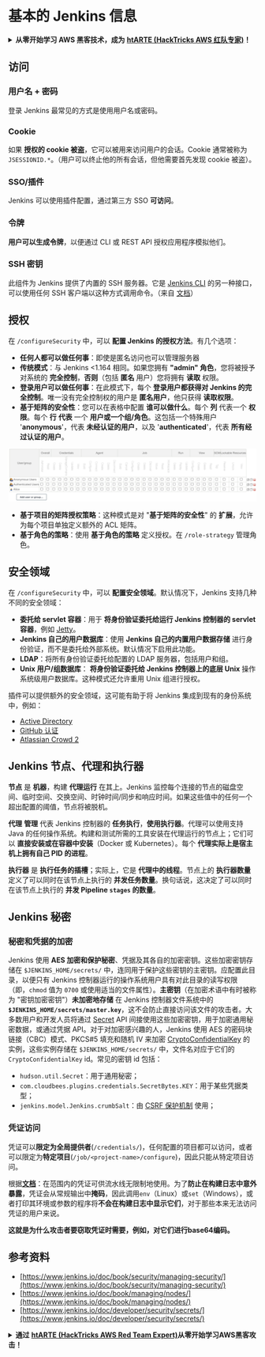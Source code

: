 # 基本的 Jenkins 信息

<details>

<summary><strong>从零开始学习 AWS 黑客技术，成为</strong> <a href="https://training.hacktricks.xyz/courses/arte"><strong>htARTE (HackTricks AWS 红队专家)</strong></a><strong>！</strong></summary>

支持 HackTricks 的其他方式：

* 如果您想在 **HackTricks 中看到您的公司广告** 或 **下载 HackTricks 的 PDF 版本**，请查看 [**订阅计划**](https://github.com/sponsors/carlospolop)！
* 获取 [**官方的 PEASS & HackTricks 商品**](https://peass.creator-spring.com)
* 发现 [**PEASS 家族**](https://opensea.io/collection/the-peass-family)，我们独家的 [**NFTs 集合**](https://opensea.io/collection/the-peass-family)
* **加入** 💬 [**Discord 群组**](https://discord.gg/hRep4RUj7f) 或 [**telegram 群组**](https://t.me/peass) 或在 **Twitter** 🐦 上 **关注** 我 [**@carlospolopm**](https://twitter.com/carlospolopm)**。**
* **通过向** [**HackTricks**](https://github.com/carlospolop/hacktricks) 和 [**HackTricks Cloud**](https://github.com/carlospolop/hacktricks-cloud) github 仓库提交 PR 来分享您的黑客技巧。

</details>

## 访问

### 用户名 + 密码

登录 Jenkins 最常见的方式是使用用户名或密码。

### Cookie

如果 **授权的 cookie 被盗**，它可以被用来访问用户的会话。Cookie 通常被称为 `JSESSIONID.*`。（用户可以终止他的所有会话，但他需要首先发现 cookie 被盗）。

### SSO/插件

Jenkins 可以使用插件配置，通过第三方 SSO **可访问**。

### 令牌

**用户可以生成令牌**，以便通过 CLI 或 REST API 授权应用程序模拟他们。

### SSH 密钥

此组件为 Jenkins 提供了内置的 SSH 服务器。它是 [Jenkins CLI](https://www.jenkins.io/doc/book/managing/cli/) 的另一种接口，可以使用任何 SSH 客户端以这种方式调用命令。（来自 [文档](https://plugins.jenkins.io/sshd/)）

## 授权

在 `/configureSecurity` 中，可以 **配置 Jenkins 的授权方法**。有几个选项：

* **任何人都可以做任何事**：即使是匿名访问也可以管理服务器
* **传统模式**：与 Jenkins <1.164 相同。如果您拥有 **"admin" 角色**，您将被授予对系统的 **完全控制**，**否则**（包括 **匿名** 用户）您将拥有 **读取** 权限。
* **登录用户可以做任何事**：在此模式下，每个 **登录用户都获得对 Jenkins 的完全控制**。唯一没有完全控制权的用户是 **匿名用户**，他只获得 **读取权限**。
* **基于矩阵的安全性**：您可以在表格中配置 **谁可以做什么**。每个 **列** 代表一个 **权限**。每个 **行** **代表** 一个 **用户或一个组/角色**。这包括一个特殊用户 '**anonymous**'，代表 **未经认证的用户**，以及 '**authenticated**'，代表 **所有经过认证的用户**。

![](<../../.gitbook/assets/image (40).png>)

* **基于项目的矩阵授权策略**：这种模式是对 "**基于矩阵的安全性**" 的 **扩展**，允许为每个项目单独定义额外的 ACL 矩阵。
* **基于角色的策略**：使用 **基于角色的策略** 定义授权。在 `/role-strategy` 管理角色。

## **安全领域**

在 `/configureSecurity` 中，可以 **配置安全领域**。默认情况下，Jenkins 支持几种不同的安全领域：

* **委托给 servlet 容器**：用于 **将身份验证委托给运行 Jenkins 控制器的 servlet 容器**，例如 [Jetty](https://www.eclipse.org/jetty/)。
* **Jenkins 自己的用户数据库**：使用 **Jenkins 自己的内置用户数据存储** 进行身份验证，而不是委托给外部系统。默认情况下启用此功能。
* **LDAP**：将所有身份验证委托给配置的 LDAP 服务器，包括用户和组。
* **Unix 用户/组数据库**： **将身份验证委托给 Jenkins 控制器上的底层 Unix** 操作系统级用户数据库。这种模式还允许重用 Unix 组进行授权。

插件可以提供额外的安全领域，这可能有助于将 Jenkins 集成到现有的身份系统中，例如：

* [Active Directory](https://plugins.jenkins.io/active-directory)
* [GitHub 认证](https://plugins.jenkins.io/github-oauth)
* [Atlassian Crowd 2](https://plugins.jenkins.io/crowd2)

## Jenkins 节点、代理和执行器

**节点** 是 **机器**，构建 **代理运行** 在其上。Jenkins 监控每个连接的节点的磁盘空间、临时空间、交换空间、时钟时间/同步和响应时间。如果这些值中的任何一个超出配置的阈值，节点将被脱机。

**代理** **管理** 代表 Jenkins 控制器的 **任务执行**，**使用执行器**。代理可以使用支持 Java 的任何操作系统。构建和测试所需的工具安装在代理运行的节点上；它们可以 **直接安装或在容器中安装**（Docker 或 Kubernetes）。每个 **代理实际上是宿主机上拥有自己 PID 的进程**。

**执行器** 是 **执行任务的插槽**；实际上，它是 **代理中的线程**。节点上的 **执行器数量** 定义了可以同时在该节点上执行的 **并发任务数量**。换句话说，这决定了可以同时在该节点上执行的 **并发 Pipeline `stages` 的数量**。

## Jenkins 秘密

### 秘密和凭据的加密

Jenkins 使用 **AES 加密和保护秘密**、凭据及其各自的加密密钥。这些加密密钥存储在 `$JENKINS_HOME/secrets/` 中，连同用于保护这些密钥的主密钥。应配置此目录，以便只有 Jenkins 控制器运行的操作系统用户具有对此目录的读写权限（即，`chmod` 值为 `0700` 或使用适当的文件属性）。**主密钥**（在加密术语中有时被称为 "密钥加密密钥"）**未加密地存储** 在 Jenkins 控制器文件系统中的 **`$JENKINS_HOME/secrets/master.key`**，这不会防止直接访问该文件的攻击者。大多数用户和开发人员将通过 [Secret](https://javadoc.jenkins.io/byShortName/Secret) API 间接使用这些加密密钥，用于加密通用秘密数据，或通过凭据 API。对于对加密感兴趣的人，Jenkins 使用 AES 的密码块链接（CBC）模式、PKCS#5 填充和随机 IV 来加密 [CryptoConfidentialKey](https://javadoc.jenkins.io/byShortName/CryptoConfidentialKey) 的实例，这些实例存储在 `$JENKINS_HOME/secrets/` 中，文件名对应于它们的 `CryptoConfidentialKey` id。常见的密钥 id 包括：

* `hudson.util.Secret`：用于通用秘密；
* `com.cloudbees.plugins.credentials.SecretBytes.KEY`：用于某些凭据类型；
* `jenkins.model.Jenkins.crumbSalt`：由 [CSRF 保护机制](https://www.jenkins.io/doc/book/managing/security/#cross-site-request-forgery) 使用；
### 凭证访问

凭证可以**限定为全局提供者**(`/credentials/`)，任何配置的项目都可以访问，或者可以限定为**特定项目**(`/job/<project-name>/configure`)，因此只能从特定项目访问。

根据[**文档**](https://www.jenkins.io/blog/2019/02/21/credentials-masking/)：在范围内的凭证可供流水线无限制地使用。为了**防止在构建日志中意外暴露**，凭证会从常规输出中**掩码**，因此调用`env`（Linux）或`set`（Windows），或者打印其环境或参数的程序将**不会在构建日志中显示它们**，对于那些本来无法访问凭证的用户来说。

**这就是为什么攻击者要窃取凭证时需要，例如，对它们进行base64编码。**

## 参考资料

* [https://www.jenkins.io/doc/book/security/managing-security/](https://www.jenkins.io/doc/book/security/managing-security/)
* [https://www.jenkins.io/doc/book/managing/nodes/](https://www.jenkins.io/doc/book/managing/nodes/)
* [https://www.jenkins.io/doc/developer/security/secrets/](https://www.jenkins.io/doc/developer/security/secrets/)

<details>

<summary><strong>通过</strong> <a href="https://training.hacktricks.xyz/courses/arte"><strong>htARTE (HackTricks AWS Red Team Expert)</strong></a><strong>从零开始学习AWS黑客攻击！</strong></summary>

支持HackTricks的其他方式：

* 如果您想在**HackTricks中看到您的公司广告**或**下载HackTricks的PDF**，请查看[**订阅计划**](https://github.com/sponsors/carlospolop)!
* 获取[**官方的PEASS & HackTricks商品**](https://peass.creator-spring.com)
* 发现[**PEASS家族**](https://opensea.io/collection/the-peass-family)，我们独家的[**NFTs系列**](https://opensea.io/collection/the-peass-family)
* **加入** 💬 [**Discord群组**](https://discord.gg/hRep4RUj7f) 或 [**telegram群组**](https://t.me/peass) 或在**Twitter** 🐦 上**关注**我 [**@carlospolopm**](https://twitter.com/carlospolopm)**。**
* **通过向** [**HackTricks**](https://github.com/carlospolop/hacktricks) 和 [**HackTricks Cloud**](https://github.com/carlospolop/hacktricks-cloud) github仓库提交PR来分享您的黑客技巧。

</details>
